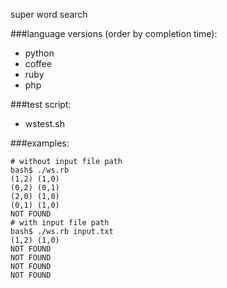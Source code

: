 super word search

###language versions (order by completion time):

* python
* coffee
* ruby
* php

###test script: 

* wstest.sh

###examples:
```
# without input file path
bash$ ./ws.rb
(1,2) (1,0)
(0,2) (0,1)
(2,0) (1,0)
(0,1) (1,0)
NOT FOUND
# with input file path
bash$ ./ws.rb input.txt
(1,2) (1,0)
NOT FOUND
NOT FOUND
NOT FOUND
NOT FOUND
```

